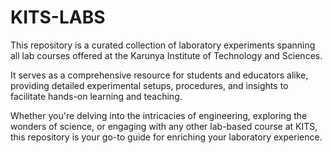 # KITS-LABS
This repository is a curated collection of laboratory experiments spanning all lab courses offered at the Karunya Institute of Technology and Sciences.

 It serves as a comprehensive resource for students and educators alike, providing detailed experimental setups, procedures, and insights to facilitate hands-on learning and teaching. 
 
 Whether you're delving into the intricacies of engineering, exploring the wonders of science, or engaging with any other lab-based course at KITS, this repository is your go-to guide for enriching your laboratory experience.
